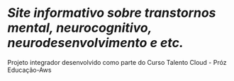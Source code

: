 # *Site informativo sobre transtornos mental, neurocognitivo, neurodesenvolvimento e etc.*
Projeto integrador desenvolvido como parte do Curso Talento Cloud - Próz Educação-Aws
